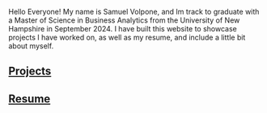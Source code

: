 Hello Everyone! My name is Samuel Volpone, and Im track to graduate with a Master of Science in Business Analytics from the University of New Hampshire in September 2024. I have built this website to showcase projects I have worked on, as well as my resume, and include a little bit about myself. 

## [Projects](./projects.html)
## [Resume](./resume.md)
